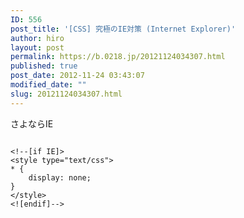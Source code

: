```yaml
---
ID: 556
post_title: '[CSS] 究極のIE対策 (Internet Explorer)'
author: hiro
layout: post
permalink: https://b.0218.jp/20121124034307.html
published: true
post_date: 2012-11-24 03:43:07
modified_date: ""
slug: 20121124034307.html
---
```

さよならIE
<!--more-->
<pre class="language-html"><code>
&lt;!--[if IE]&gt;
&lt;style type=&quot;text/css&quot;&gt;
* {
    display: none; 
}
&lt;/style&gt;
&lt;![endif]--&gt;
</code></pre>